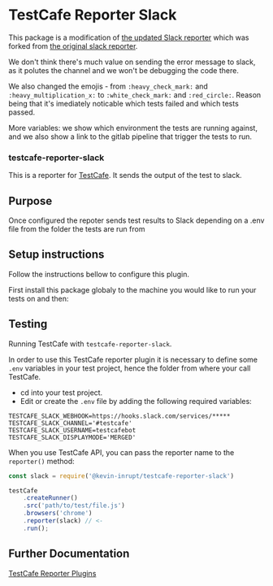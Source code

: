 # TestCafe Reporter Slack

This package is a modification of [the updated Slack reporter](https://www.npmjs.com/package/@trint/testcafe-reporter-slack) which was forked from [the original slack reporter](https://www.npmjs.com/package/testcafe-reporter-slack).

We don't think there's much value on sending the error message to slack, as it polutes the channel and we won't be debugging the code there.

We also changed the emojis - from `:heavy_check_mark:` and `:heavy_multiplication_x:` to `:white_check_mark:` and `:red_circle:`. Reason being that it's imediately noticable which tests failed and which tests passed.

More variables: we show which environment the tests are running against, and we also show a link to the gitlab pipeline that trigger the tests to run.

### testcafe-reporter-slack

This is a reporter for [TestCafe](http://devexpress.github.io/testcafe). It sends the output of the test to slack.

## Purpose
Once configured the repoter sends test results to Slack depending on a .env file from the folder the tests are run from

## Setup instructions
Follow the instructions bellow to configure this plugin.
	
First install this package globaly to the machine you would like to run your tests on and then:

## Testing
Running TestCafe with `testcafe-reporter-slack`.

In order to use this TestCafe reporter plugin it is necessary to define some `.env` variables in your test project, hence the folder from where your call TestCafe.

- cd into your test project.
- Edit or create the `.env` file by adding the following required variables:

```
TESTCAFE_SLACK_WEBHOOK=https://hooks.slack.com/services/*****
TESTCAFE_SLACK_CHANNEL='#testcafe'
TESTCAFE_SLACK_USERNAME=testcafebot
TESTCAFE_SLACK_DISPLAYMODE='MERGED'
```

When you use TestCafe API, you can pass the reporter name to the `reporter()` method:

```js
const slack = require('@kevin-inrupt/testcafe-reporter-slack')

testCafe
    .createRunner()
    .src('path/to/test/file.js')
    .browsers('chrome')
    .reporter(slack) // <-
    .run();
```

## Further Documentation
[TestCafe Reporter Plugins](https://devexpress.github.io/testcafe/documentation/extending-testcafe/reporter-plugin/)
